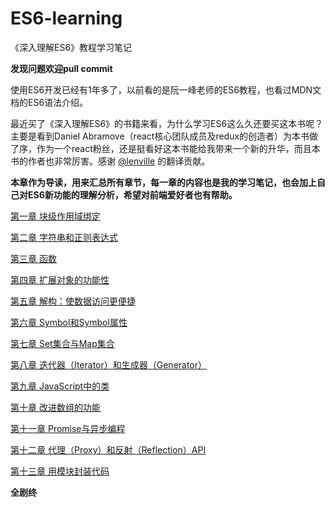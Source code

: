 # ES6-learning
《深入理解ES6》教程学习笔记

**发现问题欢迎pull commit**

使用ES6开发已经有1年多了，以前看的是阮一峰老师的ES6教程，也看过MDN文档的ES6语法介绍。

最近买了《深入理解ES6》的书籍来看，为什么学习ES6这么久还要买这本书呢？主要是看到Daniel Abramove（react核心团队成员及redux的创造者）为本书做了序，作为一个react粉丝，还是挺看好这本书能给我带来一个新的升华，而且本书的作者也非常厉害。感谢 [@lenville][14] 的翻译贡献。

**本章作为导读，用来汇总所有章节，每一章的内容也是我的学习笔记，也会加上自己对ES6新功能的理解分析，希望对前端爱好者也有帮助。**

[第一章 块级作用域绑定][1]

[第二章 字符串和正则表达式][2]

[第三章 函数][3]

[第四章 扩展对象的功能性][4]

[第五章 解构：使数据访问更便捷][5]

[第六章 Symbol和Symbol属性][6]

[第七章 Set集合与Map集合][7]

[第八章 迭代器（Iterator）和生成器（Generator）][8]

[第九章 JavaScript中的类][9]

[第十章 改进数组的功能][10]

[第十一章 Promise与异步编程][11]

[第十二章 代理（Proxy）和反射（Reflection）API][12]

[第十三章 用模块封装代码][13]


**全剧终**


[1]: https://github.com/hyy1115/ES6-learning/blob/master/doc/1%E3%80%81%E3%80%8A%E6%B7%B1%E5%85%A5%E7%90%86%E8%A7%A3ES6%E3%80%8B%E7%AC%94%E8%AE%B0%E2%80%94%E2%80%94%E5%9D%97%E7%BA%A7%E4%BD%9C%E7%94%A8%E5%9F%9F%E7%BB%91%E5%AE%9A.md
[2]: https://github.com/hyy1115/ES6-learning/blob/master/doc/2%E3%80%81%E3%80%8A%E6%B7%B1%E5%85%A5%E7%90%86%E8%A7%A3ES6%E3%80%8B%E7%AC%94%E8%AE%B0%E2%80%94%E2%80%94%E5%AD%97%E7%AC%A6%E4%B8%B2%E5%92%8C%E6%AD%A3%E5%88%99%E8%A1%A8%E8%BE%BE%E5%BC%8F.md
[3]: https://github.com/hyy1115/ES6-learning/blob/master/doc/3%E3%80%81%E3%80%8A%E6%B7%B1%E5%85%A5%E7%90%86%E8%A7%A3ES6%E3%80%8B%E7%AC%94%E8%AE%B0%E2%80%94%E2%80%94%E5%87%BD%E6%95%B0.md
[4]: https://github.com/hyy1115/ES6-learning/blob/master/doc/4%E3%80%81%E3%80%8A%E6%B7%B1%E5%85%A5%E7%90%86%E8%A7%A3ES6%E3%80%8B%E7%AC%94%E8%AE%B0%E2%80%94%E2%80%94%E6%89%A9%E5%B1%95%E5%AF%B9%E8%B1%A1%E7%9A%84%E5%8A%9F%E8%83%BD%E6%80%A7.md
[5]: https://github.com/hyy1115/ES6-learning/blob/master/doc/5%E3%80%81%E3%80%8A%E6%B7%B1%E5%85%A5%E7%90%86%E8%A7%A3ES6%E3%80%8B%E7%AC%94%E8%AE%B0%E2%80%94%E2%80%94%E8%A7%A3%E6%9E%84%EF%BC%9A%E4%BD%BF%E6%95%B0%E6%8D%AE%E8%AE%BF%E9%97%AE%E6%9B%B4%E4%BE%BF%E6%8D%B7.md
[6]: https://github.com/hyy1115/ES6-learning/blob/master/doc/6%E3%80%81%E3%80%8A%E6%B7%B1%E5%85%A5%E7%90%86%E8%A7%A3ES6%E3%80%8B%E7%AC%94%E8%AE%B0%E2%80%94%E2%80%94Symbol%E5%92%8CSymbol%E5%B1%9E%E6%80%A7.md
[7]: https://github.com/hyy1115/ES6-learning/blob/master/doc/7%E3%80%81%E3%80%8A%E6%B7%B1%E5%85%A5%E7%90%86%E8%A7%A3ES6%E3%80%8B%E7%AC%94%E8%AE%B0%E2%80%94%E2%80%94Set%E9%9B%86%E5%90%88%E4%B8%8EMap%E9%9B%86%E5%90%88.md
[8]: https://github.com/hyy1115/ES6-learning/blob/master/doc/8%E3%80%81%E3%80%8A%E6%B7%B1%E5%85%A5%E7%90%86%E8%A7%A3ES6%E3%80%8B%E7%AC%94%E8%AE%B0%E2%80%94%E2%80%94%E8%BF%AD%E4%BB%A3%E5%99%A8%EF%BC%88Iterator%EF%BC%89%E5%92%8C%E7%94%9F%E6%88%90%E5%99%A8%EF%BC%88Generator%EF%BC%89.md
[9]: https://github.com/hyy1115/ES6-learning/blob/master/doc/9%E3%80%81%E3%80%8A%E6%B7%B1%E5%85%A5%E7%90%86%E8%A7%A3ES6%E3%80%8B%E7%AC%94%E8%AE%B0%E2%80%94%E2%80%94%20JavaScript%E4%B8%AD%E7%9A%84%E7%B1%BBclass.md
[10]: https://github.com/hyy1115/ES6-learning/blob/master/doc/10%E3%80%81%E3%80%8A%E6%B7%B1%E5%85%A5%E7%90%86%E8%A7%A3ES6%E3%80%8B%E7%AC%94%E8%AE%B0%E2%80%94%E2%80%94%20%E6%94%B9%E8%BF%9B%E6%95%B0%E7%BB%84%E7%9A%84%E5%8A%9F%E8%83%BD.md
[11]: https://github.com/hyy1115/ES6-learning/blob/master/doc/11%E3%80%81%E3%80%8A%E6%B7%B1%E5%85%A5%E7%90%86%E8%A7%A3ES6%E3%80%8B%E7%AC%94%E8%AE%B0%E2%80%94%E2%80%94%20Promise%E4%B8%8E%E5%BC%82%E6%AD%A5%E7%BC%96%E7%A8%8B.md
[12]:
https://github.com/hyy1115/ES6-learning/blob/master/doc/12%E3%80%81%E3%80%8A%E6%B7%B1%E5%85%A5%E7%90%86%E8%A7%A3ES6%E3%80%8B%E7%AC%94%E8%AE%B0%E2%80%94%E2%80%94%E4%BB%A3%E7%90%86%EF%BC%88Proxy%EF%BC%89%E5%92%8C%E5%8F%8D%E5%B0%84%EF%BC%88Reflection%EF%BC%89API.md
[13]:
https://github.com/hyy1115/ES6-learning/blob/master/doc/13%E3%80%81%E3%80%8A%E6%B7%B1%E5%85%A5%E7%90%86%E8%A7%A3ES6%E3%80%8B%E7%AC%94%E8%AE%B0%E2%80%94%E2%80%94%E7%94%A8%E6%A8%A1%E5%9D%97%E5%B0%81%E8%A3%85%E4%BB%A3%E7%A0%81.md
[14]: https://github.com/lenville
